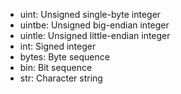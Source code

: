 * uint: Unsigned single-byte integer
* uintbe: Unsigned big-endian integer
* uintle: Unsigned little-endian integer
* int: Signed integer
* bytes: Byte sequence
* bin: Bit sequence
* str: Character string
